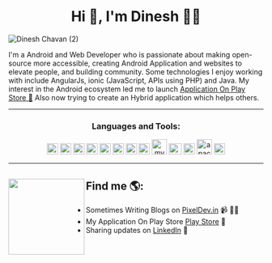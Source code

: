 <h1 align="center">Hi 👋, I'm Dinesh  👨‍💻</h1>

![Dinesh Chavan (2)](https://user-images.githubusercontent.com/46309253/88763523-e8d52500-d190-11ea-8fa2-f8f4d8c31a11.png)

I'm a Android and Web Developer who is passionate about making open-source more accessible, creating Android Application and websites to elevate people, and building community. Some technologies I enjoy working with include AngularJs, ionic (JavaScript, APIs using PHP) and Java.  My interest in the Android ecosystem led me to launch <a href="https://play.google.com/store/apps/dev?id=7204380673008740984&hl=en">Application On  Play Store 📱</a> Also now trying to create an Hybrid application which helps others.

<hr>


<h3 align="center">Languages and Tools:</h3>


<p align="center">
<img src="https://www.vectorlogo.zone/logos/java/java-vertical.svg" alt="java" width="22" height="22"/>
<img src="https://www.vectorlogo.zone/logos/kotlinlang/kotlinlang-icon.svg" alt="kotlin" width="22" height="22"/>
<img src="https://devicons.github.io/devicon/devicon.git/icons/android/android-original.svg" alt="android" width="22" height="22"/>
  <img src="https://www.vectorlogo.zone/logos/firebase/firebase-icon.svg" alt="firebase" width="22" height="22"/>
  <img src="https://www.vectorlogo.zone/logos/w3_html5/w3_html5-icon.svg" alt="html" width="22" height="22"/>
  <img src="https://devicons.github.io/devicon/devicon.git/icons/css3/css3-original.svg" alt="css" width="22" height="22"/>
  <img src="https://www.vectorlogo.zone/logos/git-scm/git-scm-icon.svg" alt="git" width="22" height="22"/>
  <img src="https://www.vectorlogo.zone/logos/github/github-icon.svg" alt="github" width="22" height="22"/>
  <img src="https://devicons.github.io/devicon/devicon.git/icons/mysql/mysql-original-wordmark.svg" alt="mysql" width="30" height="30"/>
  <img src="https://www.vectorlogo.zone/logos/php/php-horizontal.svg" alt="php" width="25" height="22"/>
  <img src="https://www.vectorlogo.zone/logos/visualstudio_code/visualstudio_code-icon.svg" alt="vs" width="22" height="22"/>
  <img src="https://www.vectorlogo.zone/logos/apache/apache-official.svg" alt="apache" width="30" height="30"/>
  <img src="https://www.vectorlogo.zone/logos/microsoft/microsoft-icon.svg" alt="ms" width="22" height="22"/></p>


<hr>

## Find me  🌎: <a href="https://github.com/Dinesh2510"><img align="left" width="150" height="150" src="https://user-images.githubusercontent.com/46309253/88939503-39897280-d2a4-11ea-87f0-717765305b9d.jpg"></a>
- Sometimes Writing Blogs on <a href="https://www.pixeldev.in/">PixelDev.in</a>  📹 ✍🏾
- My Application On Play Store <a href="https://play.google.com/store/apps/dev?id=7204380673008740984&hl=en"> Play Store</a> 📱	
- Sharing updates on <a href="https://www.linkedin.com/in/dinesh-chavan-631a93194">LinkedIn</a> 💼

<!--
**Dinesh2510/Dinesh2510** is a ✨ _special_ ✨ repository because its `README.md` (this file) appears on your GitHub profile.

Here are some ideas to get you started:

- 🔭 I’m currently working on ...
- 🌱 I’m currently learning ...
- 👯 I’m looking to collaborate on ...
- 🤔 I’m looking for help with ...
- 💬 Ask me about ...
- 📫 How to reach me: ...
- 😄 Pronouns: ...
- ⚡ Fun fact: ...
-->
